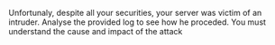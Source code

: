 Unfortunaly, despite all your securities, your server was victim of an intruder. Analyse the provided log to see how he proceded. You must understand the cause and impact of the attack